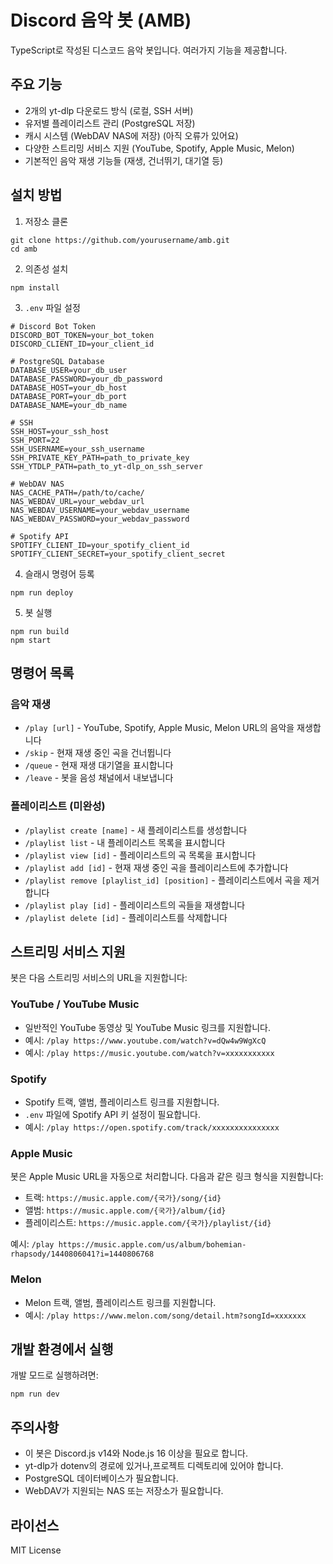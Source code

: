 # Discord 음악 봇 (AMB)

TypeScript로 작성된 디스코드 음악 봇입니다. 여러가지 기능을 제공합니다.

## 주요 기능

- 2개의 yt-dlp 다운로드 방식 (로컬, SSH 서버)
- 유저별 플레이리스트 관리 (PostgreSQL 저장)
- 캐시 시스템 (WebDAV NAS에 저장) (아직 오류가 있어요)
- 다양한 스트리밍 서비스 지원 (YouTube, Spotify, Apple Music, Melon)
- 기본적인 음악 재생 기능들 (재생, 건너뛰기, 대기열 등)

## 설치 방법

1. 저장소 클론
```
git clone https://github.com/yourusername/amb.git
cd amb
```

2. 의존성 설치
```
npm install
```

3. `.env` 파일 설정
```
# Discord Bot Token
DISCORD_BOT_TOKEN=your_bot_token
DISCORD_CLIENT_ID=your_client_id

# PostgreSQL Database
DATABASE_USER=your_db_user
DATABASE_PASSWORD=your_db_password
DATABASE_HOST=your_db_host
DATABASE_PORT=your_db_port
DATABASE_NAME=your_db_name

# SSH
SSH_HOST=your_ssh_host
SSH_PORT=22
SSH_USERNAME=your_ssh_username
SSH_PRIVATE_KEY_PATH=path_to_private_key
SSH_YTDLP_PATH=path_to_yt-dlp_on_ssh_server

# WebDAV NAS
NAS_CACHE_PATH=/path/to/cache/
NAS_WEBDAV_URL=your_webdav_url
NAS_WEBDAV_USERNAME=your_webdav_username
NAS_WEBDAV_PASSWORD=your_webdav_password

# Spotify API
SPOTIFY_CLIENT_ID=your_spotify_client_id
SPOTIFY_CLIENT_SECRET=your_spotify_client_secret
```

4. 슬래시 명령어 등록
```
npm run deploy
```

5. 봇 실행
```
npm run build
npm start
```

## 명령어 목록

### 음악 재생
- `/play [url]` - YouTube, Spotify, Apple Music, Melon URL의 음악을 재생합니다
- `/skip` - 현재 재생 중인 곡을 건너뜁니다
- `/queue` - 현재 재생 대기열을 표시합니다
- `/leave` - 봇을 음성 채널에서 내보냅니다

### 플레이리스트 (미완성)
- `/playlist create [name]` - 새 플레이리스트를 생성합니다
- `/playlist list` - 내 플레이리스트 목록을 표시합니다
- `/playlist view [id]` - 플레이리스트의 곡 목록을 표시합니다
- `/playlist add [id]` - 현재 재생 중인 곡을 플레이리스트에 추가합니다
- `/playlist remove [playlist_id] [position]` - 플레이리스트에서 곡을 제거합니다
- `/playlist play [id]` - 플레이리스트의 곡들을 재생합니다
- `/playlist delete [id]` - 플레이리스트를 삭제합니다

## 스트리밍 서비스 지원

봇은 다음 스트리밍 서비스의 URL을 지원합니다:

### YouTube / YouTube Music
- 일반적인 YouTube 동영상 및 YouTube Music 링크를 지원합니다.
- 예시: `/play https://www.youtube.com/watch?v=dQw4w9WgXcQ`
- 예시: `/play https://music.youtube.com/watch?v=xxxxxxxxxxx`

### Spotify
- Spotify 트랙, 앨범, 플레이리스트 링크를 지원합니다.
- `.env` 파일에 Spotify API 키 설정이 필요합니다.
- 예시: `/play https://open.spotify.com/track/xxxxxxxxxxxxxxx`

### Apple Music
봇은 Apple Music URL을 자동으로 처리합니다. 다음과 같은 링크 형식을 지원합니다:

- 트랙: `https://music.apple.com/{국가}/song/{id}`
- 앨범: `https://music.apple.com/{국가}/album/{id}`
- 플레이리스트: `https://music.apple.com/{국가}/playlist/{id}`

예시: `/play https://music.apple.com/us/album/bohemian-rhapsody/1440806041?i=1440806768`

### Melon
- Melon 트랙, 앨범, 플레이리스트 링크를 지원합니다.
- 예시: `/play https://www.melon.com/song/detail.htm?songId=xxxxxxx`

## 개발 환경에서 실행

개발 모드로 실행하려면:
```
npm run dev
```

## 주의사항

- 이 봇은 Discord.js v14와 Node.js 16 이상을 필요로 합니다.
- yt-dlp가 dotenv의 경로에 있거나,프로젝트 디렉토리에 있어야 합니다.
- PostgreSQL 데이터베이스가 필요합니다.
- WebDAV가 지원되는 NAS 또는 저장소가 필요합니다.

## 라이선스

MIT License 
